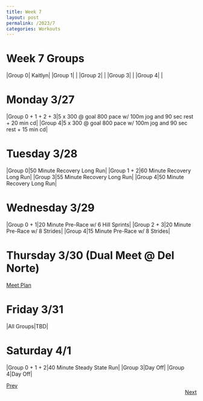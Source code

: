 ```yaml
---
title: Week 7
layout: post
permalink: /2023/7
categories: Workouts
---
```



# Week 7 Groups

|Group 0| Kaitlyn|
|Group 1| |
|Group 2| |
|Group 3| |
|Group 4| |

# Monday 3/27 

|Group 0 + 1 + 2 + 3|5 x 300 @ goal 800 pace w/ 100m jog and 90 sec rest + 20 min cd|
|Group 4|5 x 300 @ goal 800 pace w/ 100m jog and 90 sec rest + 15 min cd|

# Tuesday 3/28

|Group 0|50 Minute Recovery Long Run|
|Group 1 + 2|60 Minute Recovery Long Run|
|Group 3|55 Minute Recovery Long Run|
|Group 4|50 Minute Recovery Long Run|

# Wednesday 3/29

|Group 0 + 1|20 Minute Pre-Race w/ 6 Hill Sprints|
|Group 2 + 3|20 Minute Pre-Race w/ 8 Strides|
|Group 4|15 Minute Pre-Race w/ 8 Strides|

# Thursday 3/30 (Dual Meet @ Del Norte)

[Meet Plan]({{site.baseurl}}/2023/DN)

# Friday 3/31

|All Groups|TBD|

# Saturday 4/1 

|Group 0 + 1 + 2|40 Minute Steady State Run|
|Group 3|Day Off|
|Group 4|Day Off|

<div style="text-align: left"> <a href="{{site.baseurl}}/2023/6">Prev</a></div> 
<div style="text-align: right"> <a href="{{site.baseurl}}/2023/8">Next</a></div>